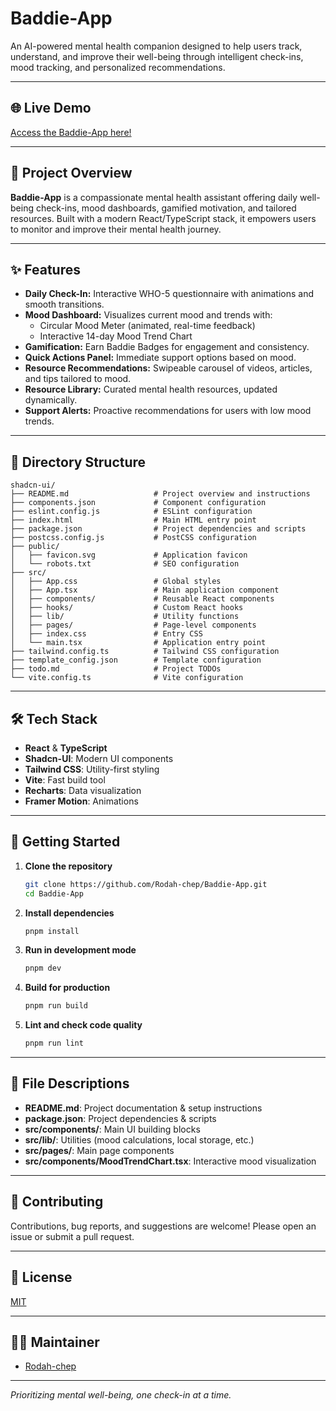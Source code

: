 # Baddie-App

An AI-powered mental health companion designed to help users track, understand, and improve their well-being through intelligent check-ins, mood tracking, and personalized recommendations.

---

## 🌐 Live Demo

[Access the Baddie-App here!](https://399208-94e11fb125bc45399ff0b5d472b13100-1-v4.app.mgx.dev)

---

## 🧠 Project Overview

**Baddie-App** is a compassionate mental health assistant offering daily well-being check-ins, mood dashboards, gamified motivation, and tailored resources. Built with a modern React/TypeScript stack, it empowers users to monitor and improve their mental health journey.

---

## ✨ Features

- **Daily Check-In:** Interactive WHO-5 questionnaire with animations and smooth transitions.
- **Mood Dashboard:** Visualizes current mood and trends with:
  - Circular Mood Meter (animated, real-time feedback)
  - Interactive 14-day Mood Trend Chart
- **Gamification:** Earn Baddie Badges for engagement and consistency.
- **Quick Actions Panel:** Immediate support options based on mood.
- **Resource Recommendations:** Swipeable carousel of videos, articles, and tips tailored to mood.
- **Resource Library:** Curated mental health resources, updated dynamically.
- **Support Alerts:** Proactive recommendations for users with low mood trends.

---

## 📂 Directory Structure

```
shadcn-ui/
├── README.md                   # Project overview and instructions
├── components.json             # Component configuration
├── eslint.config.js            # ESLint configuration
├── index.html                  # Main HTML entry point
├── package.json                # Project dependencies and scripts
├── postcss.config.js           # PostCSS configuration
├── public/
│   ├── favicon.svg             # Application favicon
│   └── robots.txt              # SEO configuration
├── src/
│   ├── App.css                 # Global styles
│   ├── App.tsx                 # Main application component
│   ├── components/             # Reusable React components
│   ├── hooks/                  # Custom React hooks
│   ├── lib/                    # Utility functions
│   ├── pages/                  # Page-level components
│   ├── index.css               # Entry CSS
│   └── main.tsx                # Application entry point
├── tailwind.config.ts          # Tailwind CSS configuration
├── template_config.json        # Template configuration
├── todo.md                     # Project TODOs
└── vite.config.ts              # Vite configuration
```

---

## 🛠️ Tech Stack

- **React** & **TypeScript**
- **Shadcn-UI**: Modern UI components
- **Tailwind CSS**: Utility-first styling
- **Vite**: Fast build tool
- **Recharts**: Data visualization
- **Framer Motion**: Animations

---

## 🚀 Getting Started

1. **Clone the repository**
   ```sh
   git clone https://github.com/Rodah-chep/Baddie-App.git
   cd Baddie-App
   ```

2. **Install dependencies**
   ```sh
   pnpm install
   ```

3. **Run in development mode**
   ```sh
   pnpm dev
   ```

4. **Build for production**
   ```sh
   pnpm run build
   ```

5. **Lint and check code quality**
   ```sh
   pnpm run lint
   ```

---

## 📖 File Descriptions

- **README.md**: Project documentation & setup instructions
- **package.json**: Project dependencies & scripts
- **src/components/**: Main UI building blocks
- **src/lib/**: Utilities (mood calculations, local storage, etc.)
- **src/pages/**: Main page components
- **src/components/MoodTrendChart.tsx**: Interactive mood visualization

---

## 🤝 Contributing

Contributions, bug reports, and suggestions are welcome! Please open an issue or submit a pull request.

---

## 📄 License

[MIT](LICENSE)

---

## 🧑‍💻 Maintainer

- [Rodah-chep](https://github.com/Rodah-chep)

---

*Prioritizing mental well-being, one check-in at a time.*